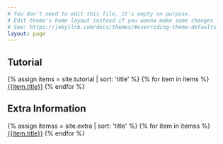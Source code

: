 ```yaml
---
# You don't need to edit this file, it's empty on purpose.
# Edit theme's home layout instead if you wanna make some changes
# See: https://jekyllrb.com/docs/themes/#overriding-theme-defaults
layout: page
---
```


## Tutorial
{% assign items = site.tutorial | sort: 'title' %}
{% for item in items %}
[{{item.title}}]({{item.url}})
{% endfor %}
## Extra Information
{% assign itemss = site.extra | sort: 'title' %}
{% for item in itemss %}
[{{item.title}}]({{item.url}})
{% endfor %}


